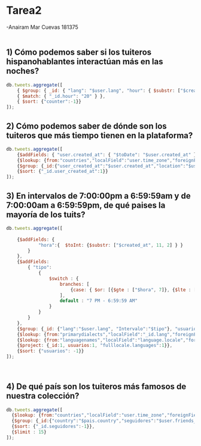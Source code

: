 # Tarea2
-Anairam Mar Cuevas 181375
<br>
<br>
## 1) Cómo podemos saber si los tuiteros hispanohablantes interactúan más en las noches?

```javascript
db.tweets.aggregate([ 
    { $group: { _id: { "lang": "$user.lang", "hour": { $substr: ["$created_at", 11, 2] } }, "counter": { $count: {} } } }, 
    { $match: { "_id.hour": "20" } }, 
    { $sort: {"counter":-1}}
]);
```
## 2) Cómo podemos saber de dónde son los tuiteros que más tiempo tienen en la plataforma?
```javascript
db.tweets.aggregate([
    {$addFields: { "user.created_at": { "$toDate": "$user.created_at" }}},
    {$lookup: {from:"countries","localField":"user.time_zone","foreignField":"user.time_zone","as":"countryy"}},
    {$group: {_id:{"user_created_at":"$user.created_at","location":"$user.location","country":"$user.time_zone"}}},
    {$sort: {"_id.user_created_at":1}}
]);
```

## 3) En intervalos de 7:00:00pm a 6:59:59am y de 7:00:00am a 6:59:59pm, de qué paises la mayoría de los tuits?
```javascript
db.tweets.aggregate([
    
    {$addFields: {
            "hora":{  $toInt: {$substr: ["$created_at", 11, 2] } }    
        }
    },
    {$addFields: 
        { "tipo":
            { 
                $switch : { 
                    branches: [
                        {case: { $or: [{$gte : ["$hora", 7]}, {$lte : ["$hora", 18]}] }, then: "7 AM - 6:59:59 PM"}                    
                    ],
                    default : "7 PM - 6:59:59 AM"
                }                                     
            }
        }
    },
    {$group: {_id: {"lang":"$user.lang", "Intervalo":"$tipo"}, "usuarios":{$count: {}}}},
    {$lookup: {from:"primarydialects","localField":"_id.lang","foreignField":"lang","as":"language"}},
    {$lookup: {from:"languagenames","localField":"language.locale","foreignField":"locale","as":"fulllocale"}},
    {$project: {_id:1, usuarios:1, "fulllocale.languages":1}},
    {$sort: {"usuarios": -1}}
]);
   
   
```
   


## 4) De qué país son los tuiteros más famosos de nuestra colección?
```javascript
db.tweets.aggregate([
  {$lookup: {from:"countries","localField":"user.time_zone","foreignField":"time_zone","as":"pais"}},
  {$group: {_id:{"country":"$pais.country","seguidores":"$user.friends_count"}}},
  {$sort: {"_id.seguidores":-1}},
  {$limit : 15}
]);
```
